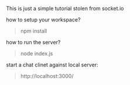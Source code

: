 This is just a simple tutorial stolen from socket.io

how to setup your workspace?

> npm install

how to run the server?

> node index.js

start a chat clinet against local server:

> http://localhost:3000/